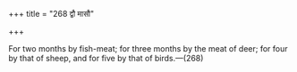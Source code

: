 +++
title = "268 द्वौ मासौ"

+++

For two months by fish-meat; for three months by the meat of deer; for four by that of sheep, and for five by that of birds.—(268)